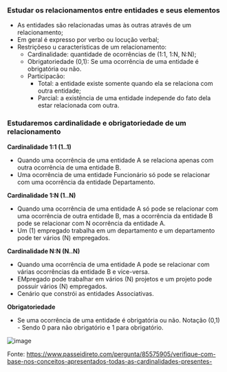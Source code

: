 ### Estudar os relacionamentos entre entidades e seus elementos

  - As entidades são relacionadas umas às outras através de um relacionamento;
  - Em geral é expresso por verbo ou locução verbal;
  - Restriçõeso u características de um relacionamento:
    - Cardinalidade: quantidade de ocorrências de (1:1, 1:N, N:N);
    - Obrigatoriedade (0,1): Se uma ocorrência de uma entidade é obrigatória ou não.
    - Participacão:
      - Total: a entidade existe somente quando ela se relaciona com outra entidade;
      - Parcial: a existência de uma entidade independe do fato dela estar relacionada com outra.

### Estudaremos cardinalidade e obrigatoriedade de um relacionamento
**Cardinalidade 1:1 (1..1)**
  - Quando uma ocorrência de uma entidade A se relaciona apenas com outra ocorrência de uma entidade B.
  - Uma ocorrência de uma entidade Funcionário só pode se relacionar com uma ocorrência da entidade Departamento.  

**Cardinalidade 1:N (1..N)**
  - Quando uma ocorrência de uma entidade A só pode se relacionar com uma ocorrência de outra entidade B, mas a ocorrência da entidade B pode se relacionar com N ocorrência da entidade A.
  - Um (1) empregado trabalha em um departamento e um departamento pode ter vários (N) empregados.

**Cardinalidade N:N (N..N)**
  - Quando uma ocorrência de uma entidade A pode se relacionar com várias ocorrências da entidade B e vice-versa.
  - EMpregado pode trabalhar em vários (N) projetos e um projeto pode possuir vários (N) empregados.
  - Cenário que constrói as entidades Associativas.

**Obrigatoriedade**
  - Se uma ocorrência de uma entidade é obrigatória ou não. Notação (0,1) - Sendo 0 para não obrigatório e 1 para obrigatório.
  
  
  ![image](https://famonline.instructure.com/assessment_questions/85488/files/449778/download?verifier=iH1CPSQ3DVQThrOW1BbcHUyDY9jHyNfljUHXIvvN&wrap=1)

  Fonte: https://www.passeidireto.com/pergunta/85575905/verifique-com-base-nos-conceitos-apresentados-todas-as-cardinalidades-presentes-